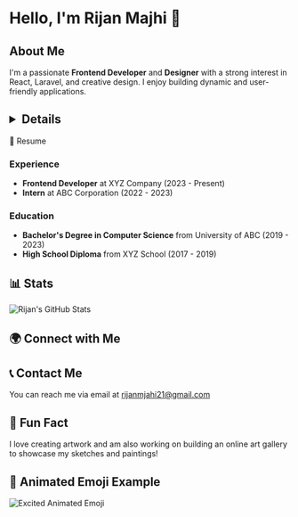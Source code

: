 # Hello, I'm Rijan Majhi 👋

## About Me
I'm a passionate **Frontend Developer** and **Designer** with a strong interest in React, Laravel, and creative design. I enjoy building dynamic and user-friendly applications.

## <details>
  <summary>📜 Resume</summary>
  
  ### Experience
  - **Frontend Developer** at XYZ Company (2023 - Present)
  - **Intern** at ABC Corporation (2022 - 2023)

  ### Education
  - **Bachelor's Degree in Computer Science** from University of ABC (2019 - 2023)
  - **High School Diploma** from XYZ School (2017 - 2019)

</details>

## 📊 Stats
![Rijan's GitHub Stats](https://github-readme-stats.vercel.app/api?username=rijanmajhi21&show_icons=true&theme=radical)

## 🌍 Connect with Me

## 📞 Contact Me
You can reach me via email at rijanmjahi21@gmail.com

## 📝 Fun Fact
I love creating artwork and am also working on building an online art gallery to showcase my sketches and paintings!

## 🎉 Animated Emoji Example
![Excited Animated Emoji](https://media.giphy.com/media/26gsggs6u5rSNeR1i/giphy.gif)
